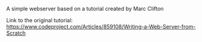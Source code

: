 A simple webserver based on a tutorial created by Marc Clifton

Link to the original tutorial: https://www.codeproject.com/Articles/859108/Writing-a-Web-Server-from-Scratch
